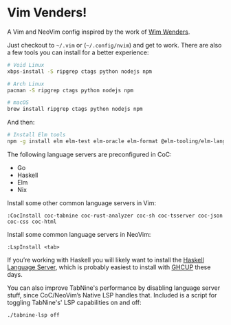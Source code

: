 # Vim Venders!

A Vim and NeoVim config inspired by the work of [Wim Wenders][wim].

Just checkout to `~/.vim` or (`~/.config/nvim`) and get to work. There are also
a few tools you can install for a better experience:

```bash
# Void Linux
xbps-install -S ripgrep ctags python nodejs npm

# Arch Linux
pacman -S ripgrep ctags python nodejs npm

# macOS
brew install ripgrep ctags python nodejs npm
```

And then:

```bash
# Install Elm tools
npm -g install elm elm-test elm-oracle elm-format @elm-tooling/elm-language-server
```

The following language servers are preconfigured in CoC:

* Go
* Haskell
* Elm
* Nix

Install some other common language servers in Vim:

```
:CocInstall coc-tabnine coc-rust-analyzer coc-sh coc-tsserver coc-json coc-css coc-html
```

Install some common language servers in NeoVim:

```
:LspInstall <tab>
```

If you’re working with Haskell you will likely want to install the [Haskell
Language Server][hls], which is probably easiest to install with [GHCUP][ghcup]
these days.

You can also improve TabNine's performance by disabling language server stuff,
since CoC/NeoVim’s Native LSP handles that. Included is a script for toggling
TabNine's' LSP capabilities on and off:

```bash
./tabnine-lsp off
```

[wim]: https://www.imdb.com/name/nm0000694/
[hls]: https://github.com/haskell/haskell-language-server
[ghcup]: https://www.haskell.org/ghcup/
